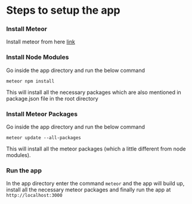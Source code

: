 # Steps to setup the app
### Install Meteor
Install meteor from here [link](https://meteor.com/install)

### Install Node Modules
Go inside the app directory and run the below command
~~~~
meteor npm install
~~~~
This will install all the necessary packages which are also mentioned in package.json file in the root directory

### Install Meteor Packages
Go inside the app directory and run the below command
~~~~
meteor update --all-packages
~~~~
This will install all the meteor packages (which a little different from node modules).

### Run the app
In the app directory enter the command ```meteor``` and the app will build up, install all the necessary meteor packages and finally run the app at ```http://localhost:3000```
